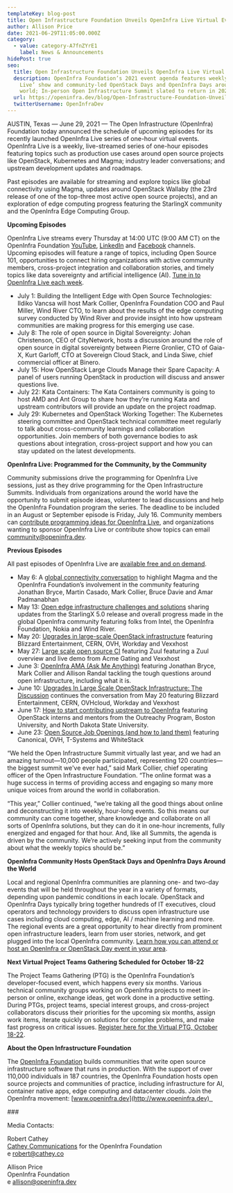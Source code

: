 ```yaml
---
templateKey: blog-post
title: Open Infrastructure Foundation Unveils OpenInfra Live Virtual Event Schedule
author: Allison Price
date: 2021-06-29T11:05:00.000Z
category:
  - value: category-A7fnZYrE1
    label: News & Announcements
hidePost: true
seo:
  title: Open Infrastructure Foundation Unveils OpenInfra Live Virtual Event Schedule
  description: OpenInfra Foundation’s 2021 event agenda features weekly ‘OpenInfra
    Live’ show and community-led OpenStack Days and OpenInfra Days around the
    world; In-person Open Infrastructure Summit slated to return in 2022
  url: https://openinfra.dev/blog/Open-Infrastructure-Foundation-Unveils-OpenInfra-Live-Virtual-Event-Schedule
  twitterUsername: OpenInfraDev
---
```

AUSTIN, Texas — June 29, 2021 — The Open Infrastructure (OpenInfra) Foundation today announced the schedule of upcoming episodes for its recently launched OpenInfra Live series of one-hour virtual events. OpenInfra Live is a weekly, live-streamed series of one-hour episodes featuring topics such as production use cases around open source projects like OpenStack, Kubernetes and Magma; industry leader conversations; and upstream development updates and roadmaps.

Past episodes are available for streaming and explore topics like global connectivity using Magma, updates around OpenStack Wallaby (the 23rd release of one of the top-three most active open source projects), and an exploration of edge computing progress featuring the StarlingX community and the OpenInfra Edge Computing Group.

**Upcoming Episodes**

OpenInfra Live streams every Thursday at 14:00 UTC (9:00 AM CT) on the OpenInfra Foundation [YouTube](https://www.youtube.com/c/OpenStackFoundation), [LinkedIn](https://www.linkedin.com/company/open-infrastructure-foundation/) and [Facebook](https://www.facebook.com/openinfradev/) channels. Upcoming episodes will feature a range of topics, including Open Source 101, opportunities to connect hiring organizations with active community members, cross-project integration and collaboration stories, and timely topics like data sovereignty and artificial intelligence (AI). [Tune in to OpenInfra Live each week](https://openinfra.dev/live/).

* July 1: Building the Intelligent Edge with Open Source Technologies: Ildiko Vancsa will host Mark Collier, OpenInfra Foundation COO and Paul Miller, Wind River CTO, to learn about the results of the edge computing survey conducted by Wind River and provide insight into how upstream communities are making progress for this emerging use case.
* July 8: The role of open source in Digital Sovereignty: Johan Christenson, CEO of CityNetwork, hosts a discussion around the role of open source in digital sovereignty between Pierre Gronlier, CTO of Gaia-X, Kurt Garloff, CTO at Sovereign Cloud Stack, and Linda Siwe, chief commercial officer at Binero.
* July 15: How OpenStack Large Clouds Manage their Spare Capacity: A panel of users running OpenStack in production will discuss and answer questions live.
* July 22: Kata Containers: The Kata Containers community is going to host AMD and Ant Group to share how they’re running Kata and upstream contributors will provide an update on the project roadmap. 
* July 29: Kubernetes and OpenStack Working Together: The Kubernetes steering committee and OpenStack technical committee meet regularly to talk about cross-community learnings and collaboration opportunities. Join members of both governance bodies to ask questions about integration, cross-project support and how you can stay updated on the latest developments. 

**OpenInfra Live: Programmed for the Community, by the Community**

Community submissions drive the programming for OpenInfra Live sessions, just as they drive programming for the Open Infrastructure Summits. Individuals from organizations around the world have the opportunity to submit episode ideas, volunteer to lead discussions and help the OpenInfra Foundation program the series. The deadline to be included in an August or September episode is Friday, July 16. Community members can [contribute programming ideas for OpenInfra Live](https://openinfrafoundation.formstack.com/forms/openinfralive), and organizations wanting to sponsor OpenInfra Live or contribute show topics can email [community@openinfra.dev](mailto:community@openinfra.dev).

**Previous Episodes** 

All past episodes of OpenInfra Live are [available free and on demand](https://www.youtube.com/playlist?list=PLKqaoAnDyfgo5sOi98QlbMVMhgI_lxFPA).

* May 6: A [global connectivity conversation](https://superuser.openstack.org/articles/the-future-of-the-network-depends-on-open-infrastructure/) to highlight Magma and the OpenInfra Foundation’s involvement in the community featuring Jonathan Bryce, Martin Casado, Mark Collier, Bruce Davie and Amar Padmanabhan
* May 13: [Open edge infrastructure challenges and solutions](https://superuser.openstack.org/articles/open-edge-infrastructure-conundrums-and-solutions-openinfra-live/) sharing updates from the StarlingX 5.0 release and overall progress made in the global OpenInfra community featuring folks from Intel, the OpenInfra Foundation, Nokia and Wind River. 
* May 20: [Upgrades in large-scale OpenStack infrastructure](https://superuser.openstack.org/articles/upgrades-in-large-scale-openstack-infrastructure-openinfra-live-episode-6/) featuring Blizzard Entertainment, CERN, OVH, Workday and Vexxhost
* May 27: [Large scale open source CI](https://superuser.openstack.org/articles/large-scale-open-source-ci-featuring-zuul-openinfra-live-episode-7/) featuring Zuul featuring a Zuul overview and live demo from Acme Gating and Vexxhost
* June 3: [OpenInfra AMA (Ask Me Anything)](https://superuser.openstack.org/articles/openinfra-leadership-tackles-questions-live-openinfra-live-episode-8/) featuring Jonathan Bryce, Mark Collier and Allison Randal tackling the tough questions around open infrastructure, including what it is. 
* June 10: [Upgrades In Large Scale OpenStack Infrastructure: The Discussion](https://superuser.openstack.org/articles/experts-discuss-tradeoffs-frequency-and-more-around-upgrades-of-large-scale-openstack-deployments-openinfra-live-recap/) continues the conversation from May 20 featuring Blizzard Entertainment, CERN, OVHcloud, Workday and Vexxhost
* June 17: [How to start contributing upstream to OpenInfra](https://superuser.openstack.org/articles/how-to-start-contributing-upstream-to-openinfra-openinfra-live-recap/) featuring OpenStack interns and mentors from the Outreachy Program, Boston University, and North Dakota State University. 
* June 23: [Open Source Job Openings (and how to land them)](https://superuser.openstack.org/articles/open-source-job-openings-and-how-to-land-them-openinfra-live-recap/) featuring Canonical, OVH, T-Systems and WhiteStack

“We held the Open Infrastructure Summit virtually last year, and we had an amazing turnout—10,000 people participated, representing 120 countries—the biggest summit we've ever had,” said Mark Collier, chief operating officer of the Open Infrastructure Foundation. “The online format was a huge success in terms of providing access and engaging so many more unique voices from around the world in collaboration. 

“This year,” Collier continued, “we’re taking all the good things about online and deconstructing it into weekly, hour-long events. So this means our community can come together, share knowledge and collaborate on all sorts of OpenInfra solutions, but they can do it in one-hour increments, fully energized and engaged for that hour. And, like all Summits, the agenda is driven by the community. We’re actively seeking input from the community about what the weekly topics should be.” 

**OpenInfra Community Hosts OpenStack Days and OpenInfra Days Around the World** 

Local and regional OpenInfra communities are planning one- and two-day events that will be held throughout the year in a variety of formats, depending upon pandemic conditions in each locale. OpenStack and OpenInfra Days typically bring together hundreds of IT executives, cloud operators and technology providers to discuss open infrastructure use cases including cloud computing, edge, AI / machine learning and more. The regional events are a great opportunity to hear directly from prominent open infrastructure leaders, learn from user stories, network, and get plugged into the local OpenInfra community. [Learn how you can attend or host an OpenInfra or OpenStack Day event in your area](https://www.openstack.org/events/openstackdays).

**Next Virtual Project Teams Gathering Scheduled for October 18-22**

The Project Teams Gathering (PTG) is the OpenInfra Foundation’s developer-focused event, which happens every six months. Various technical community groups working on OpenInfra projects to meet in-person or online, exchange ideas, get work done in a productive setting. During PTGs, project teams, special interest groups, and cross-project collaborators discuss their priorities for the upcoming six months, assign work items, iterate quickly on solutions for complex problems, and make fast progress on critical issues. [Register here for the Virtual PTG, October 18-22](https://ptg-october2021.eventbrite.com).

**About the Open Infrastructure Foundation**

The [OpenInfra Foundation](http://openinfra.dev) builds communities that write open source infrastructure software that runs in production. With the support of over 110,000 individuals in 187 countries, the OpenInfra Foundation hosts open source projects and communities of practice, including infrastructure for AI, container native apps, edge computing and datacenter clouds. Join the OpenInfra movement: [www.openinfra.dev](http://www.openinfra.dev)  

\###

Media Contacts:

Robert Cathey\
[Cathey Communications](http://cathey.co) for the OpenInfra Foundation\
e [robert@cathey.co](mailto:robert@cathey.co)

Allison Price\
OpenInfra Foundation\
e allison@openinfra.dev